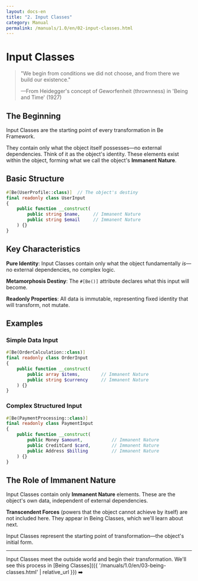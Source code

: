 ```yaml
---
layout: docs-en
title: "2. Input Classes"
category: Manual
permalink: /manuals/1.0/en/02-input-classes.html
---
```


# Input Classes

> "We begin from conditions we did not choose, and from there we build our existence."
> 
> —From Heidegger's concept of Geworfenheit (thrownness) in 'Being and Time' (1927)

## The Beginning

Input Classes are the starting point of every transformation in Be Framework.

They contain only what the object itself possesses—no external dependencies. Think of it as the object's identity. These elements exist within the object, forming what we call the object's **Immanent Nature**.

## Basic Structure

```php
#[Be(UserProfile::class)]  // The object's destiny
final readonly class UserInput
{
    public function __construct(
        public string $name,     // Immanent Nature
        public string $email     // Immanent Nature
    ) {}
}
```

## Key Characteristics

**Pure Identity**: Input Classes contain only what the object fundamentally *is*—no external dependencies, no complex logic.

**Metamorphosis Destiny**: The `#[Be()]` attribute declares what this input will become.

**Readonly Properties**: All data is immutable, representing fixed identity that will transform, not mutate.

## Examples

### Simple Data Input
```php
#[Be(OrderCalculation::class)]
final readonly class OrderInput
{
    public function __construct(
        public array $items,        // Immanent Nature
        public string $currency     // Immanent Nature
    ) {}
}
```

### Complex Structured Input
```php
#[Be(PaymentProcessing::class)]
final readonly class PaymentInput
{
    public function __construct(
        public Money $amount,           // Immanent Nature
        public CreditCard $card,        // Immanent Nature
        public Address $billing         // Immanent Nature
    ) {}
}
```

## The Role of Immanent Nature

Input Classes contain only **Immanent Nature** elements. These are the object's own data, independent of external dependencies.

**Transcendent Forces** (powers that the object cannot achieve by itself) are not included here. They appear in Being Classes, which we'll learn about next.

Input Classes represent the starting point of transformation—the object's initial form.

---

Input Classes meet the outside world and begin their transformation. We'll see this process in [Being Classes]({{ '/manuals/1.0/en/03-being-classes.html' | relative_url }}) ➡️
